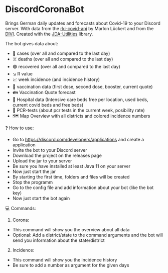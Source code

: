 # DiscordCoronaBot
Brings German daily updates and forecasts about Covid-19 to your Discord server. With data from the [rki-covid-api](https://api.corona-zahlen.org) by Marlon Lückert and from the [DIVI](https://www.intensivregister.de/#/index). Created with the [JDA-Utilities](https://github.com/GlaubeKeinemDev/JDA-Utilities) library.

The bot gives data about:
- 🤧 cases (over all and compared to the last day)
- ☠️ deaths (over all and compared to the last day)
- 🟢 recovered (over all and compared to the last day)
- ↘  R value 
- 📈 week incidence (and incidence history)
- 💉 vaccination data (first dose, second dose, booster, current quote)
- 👪 Vaccination Quote forecast
- 🏥 Hospital data (Intensive care beds free per location, used beds, current covid beds and free beds)
- 🧪 PCR-tests (about pcr tests in the current week, posibility rate)
- 🗺️ Map Overview with all districts and colored incidence numbers

❓ How to use:

- Go to https://discord.com/developers/applications and create a application
- Invite the bot to your Discord server
- Download the project on the releases page
- Upload the jar to your server
- Be sure you have installed at least Java 11 on your server
- Now just start the jar
- By starting the first time, folders and files will be created
- Stop the programm
- Go to the config file and add information about your bot (like the bot key)
- Now just start the bot again

💻 Commands:

1. Corona:
  - This command will show you the overview about all data
  - Optional: Add a district/state to the command arguments and the bot will send you information about the state/district

2. Incidence:
  - This command will show you the incidence history
  - Be sure to add a number as argument for the given days


